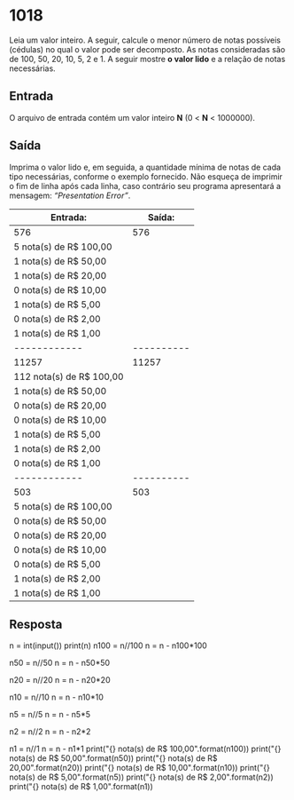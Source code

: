 # 1018
Leia um valor inteiro. A seguir, calcule o menor número de notas possíveis (cédulas) no qual o valor pode ser decomposto. As notas consideradas são de 100, 50, 20, 10, 5, 2 e 1. A seguir mostre **o valor lido** e a relação de notas necessárias.

## Entrada
O arquivo de entrada contém um valor inteiro **N** (0 < **N** < 1000000).

## Saída
Imprima o valor lido e, em seguida, a quantidade mínima de notas de cada tipo necessárias, conforme o exemplo fornecido. Não esqueça de imprimir o fim de linha após cada linha, caso contrário seu programa apresentará a mensagem: *“Presentation Error”*.

**Entrada:**|**Saída:**
------------|----------
576|576
|5 nota(s) de R$ 100,00
|1 nota(s) de R$ 50,00
|1 nota(s) de R$ 20,00
|0 nota(s) de R$ 10,00
|1 nota(s) de R$ 5,00
|0 nota(s) de R$ 2,00
|1 nota(s) de R$ 1,00
------------|----------
11257|11257
|112 nota(s) de R$ 100,00
|1 nota(s) de R$ 50,00
|0 nota(s) de R$ 20,00
|0 nota(s) de R$ 10,00
|1 nota(s) de R$ 5,00
|1 nota(s) de R$ 2,00
|0 nota(s) de R$ 1,00
------------|----------
503|503
|5 nota(s) de R$ 100,00
|0 nota(s) de R$ 50,00
|0 nota(s) de R$ 20,00
|0 nota(s) de R$ 10,00
|0 nota(s) de R$ 5,00
|1 nota(s) de R$ 2,00
|1 nota(s) de R$ 1,00

## Resposta
n = int(input())
print(n)
n100 = n//100
n = n - n100*100

n50 = n//50
n = n - n50*50

n20 = n//20
n = n - n20*20

n10 = n//10
n = n - n10*10

n5 = n//5
n = n - n5*5

n2 = n//2
n = n - n2*2

n1 = n//1
n = n - n1*1
print("{} nota(s) de R$ 100,00".format(n100))
print("{} nota(s) de R$ 50,00".format(n50))
print("{} nota(s) de R$ 20,00".format(n20))
print("{} nota(s) de R$ 10,00".format(n10))
print("{} nota(s) de R$ 5,00".format(n5))
print("{} nota(s) de R$ 2,00".format(n2))
print("{} nota(s) de R$ 1,00".format(n1))
